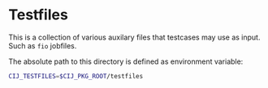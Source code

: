 # Testfiles

This is a collection of various auxilary files that testcases may use as input.
Such as `fio` jobfiles.

The absolute path to this directory is defined as environment variable:

```bash
CIJ_TESTFILES=$CIJ_PKG_ROOT/testfiles
```
